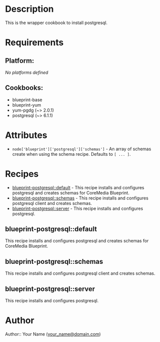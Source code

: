 # Description

This is the wrapper cookbook to install postgresql.



# Requirements

## Platform:

*No platforms defined*

## Cookbooks:

* blueprint-base
* blueprint-yum
* yum-pgdg (~> 2.0.1)
* postgresql (~> 6.1.1)

# Attributes

* `node['blueprint']['postgresql']['schemas']` - An array of schemas create when using the schema recipe. Defaults to `[ ... ]`.

# Recipes

* [blueprint-postgresql::default](#blueprint-postgresqldefault) - This recipe installs and configures postgresql and creates schemas for CoreMedia Blueprint.
* [blueprint-postgresql::schemas](#blueprint-postgresqlschemas) - This recipe installs and configures postgresql client and creates schemas.
* [blueprint-postgresql::server](#blueprint-postgresqlserver) - This recipe installs and configures postgresql.

## blueprint-postgresql::default

This recipe installs and configures postgresql and creates schemas for CoreMedia Blueprint.

## blueprint-postgresql::schemas

This recipe installs and configures postgresql client and creates schemas.

## blueprint-postgresql::server

This recipe installs and configures postgresql.

# Author

Author:: Your Name (<your_name@domain.com>)
